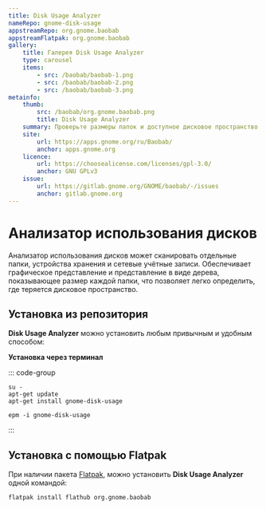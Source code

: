 ```yaml
---
title: Disk Usage Analyzer
nameRepo: gnome-disk-usage
appstreamRepo: org.gnome.baobab
appstreamFlatpak: org.gnome.baobab
gallery: 
    title: Галерея Disk Usage Analyzer
    type: carousel
    items: 
        - src: /baobab/baobab-1.png
        - src: /baobab/baobab-2.png
        - src: /baobab/baobab-3.png
metainfo:
    thumb:
        src: /baobab/org.gnome.baobab.png
        title: Disk Usage Analyzer
    summary: Проверьте размеры папок и доступное дисковое пространство
    site:
        url: https://apps.gnome.org/ru/Baobab/
        anchor: apps.gnome.org
    licence:
        url: https://choosealicense.com/licenses/gpl-3.0/
        anchor: GNU GPLv3
    issue:
        url: https://gitlab.gnome.org/GNOME/baobab/-/issues
        anchor: gitlab.gnome.org
---
```


# Анализатор использования дисков

Анализатор использования дисков может сканировать отдельные папки, устройства хранения и сетевые учётные записи. Обеспечивает графическое представление и представление в виде дерева, показывающее размер каждой папки, что позволяет легко определить, где теряется дисковое пространство.

<AGWGallery />

## Установка из репозитория

**Disk Usage Analyzer** можно установить любым привычным и удобным способом:

<!--@include: ./parts/install/software-repo.md-->

**Установка через терминал**

::: code-group

```shell[apt-get]
su -
apt-get update
apt-get install gnome-disk-usage
```         
```shell[epm]
epm -i gnome-disk-usage
```
:::

## Установка c помощью Flatpak

При наличии пакета [Flatpak](/flatpak), можно установить **Disk Usage Analyzer** одной командой:

```shell
flatpak install flathub org.gnome.baobab
```

<!--@include: ./parts/install/software-flatpak.md-->